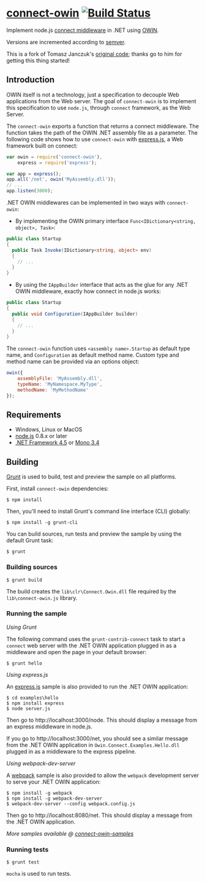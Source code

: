 # [connect-owin](https://github.com/bbaia/connect-owin/) [![Build Status](https://travis-ci.org/bbaia/connect-owin.svg?branch=master)](https://travis-ci.org/bbaia/connect-owin)

Implement node.js [connect middleware](http://www.senchalabs.org/connect/) in .NET using [OWIN](http://owin.org/).

Versions are incremented according to [semver](http://semver.org/).

This is a fork of Tomasz Janczuk's [original code](https://github.com/bbaia/edge-connect/);
thanks go to him for getting this thing started!

## Introduction

OWIN itself is not a technology, just a specification to decouple Web applications from the Web server. 
The goal of `connect-owin` is to implement this specification to use `node.js`, through `connect` framework, as the Web Server.

The `connect-owin` exports a function that returns a connect middleware. 
The function takes the path of the OWIN .NET assembly file as a parameter.
The following code shows how to use `connect-owin` with [express.js](http://expressjs.com/), 
a Web framework built on connect:

```js
var owin = require('connect-owin'),
    express = require('express');

var app = express();
app.all('/net', owin('MyAssembly.dll'));
// ...
app.listen(3000);
```

.NET OWIN middlewares can be implemented in two ways with `connect-owin`:

* By implementing the OWIN primary interface `Func<IDictionary<string, object>, Task>`:

```csharp
public class Startup
{
  public Task Invoke(IDictionary<string, object> env) 
  {
    // ...
  }
}
```

* By using the `IAppBuilder` interface that acts as the glue for any .NET OWIN middleware, exactly how connect in node.js works:

```csharp
public class Startup
{
  public void Configuration(IAppBuilder builder)
  {
    // ...
  }
}
```

The `connect-owin` function uses `<assembly name>.Startup` as default type name, and `Configuration` as default method name.
Custom type and method name can be provided via an options object:

```js
owin({
    assemblyFile: 'MyAssembly.dll',
    typeName: 'MyNamespace.MyType',
    methodName: 'MyMethodName'
});
```

## Requirements

* Windows, Linux or MacOS
* [node.js](http://nodejs.org/) 0.8.x or later
* [.NET Framework 4.5](http://www.microsoft.com/en-us/download/details.aspx?id=30653) or [Mono 3.4](http://www.mono-project.com/)

## Building

[Grunt](http://gruntjs.com/) is used to build, test and preview the sample on all platforms.

First, install `connect-owin` dependencies:

	$ npm install

Then, you'll need to install Grunt's command line interface (CLI) globally:

	$ npm install -g grunt-cli

You can build sources, run tests and preview the sample by using the default Grunt task:

	$ grunt

### Building sources

	$ grunt build

The build creates the `lib\clr\Connect.Owin.dll` file required by the `lib\connect-owin.js` library.

### Running the sample

_Using Grunt_

The following command uses the `grunt-contrib-connect` task to start a `connect` web server 
with the .NET OWIN application plugged in as a middleware and open the page in your default browser:

	$ grunt hello

_Using express.js_

An [express.js](http://expressjs.com/) sample is also provided to run the .NET OWIN application:

	$ cd examples\hello
	$ npm install express
	$ node server.js

Then go to http://localhost:3000/node. This should display a message from an express middleware in node.js. 

If you go to http://localhost:3000/net, you should see a similar message from the .NET OWIN application 
in `Owin.Connect.Examples.Hello.dll` plugged in as a middleware to the express pipeline.

_Using webpack-dev-server_

A [webpack](https://webpack.github.io/) sample is also provided to allow 
the `webpack` development server to serve your .NET OWIN application:

	$ npm install -g webpack
	$ npm install -g webpack-dev-server
	$ webpack-dev-server --config webpack.config.js

Then go to http://localhost:8080/net. This should display a message from the .NET OWIN application. 

_More samples available @ [connect-owin-samples](https://github.com/bbaia/connect-owin-samples/)_

### Running tests

	$ grunt test

`mocha` is used to run tests.